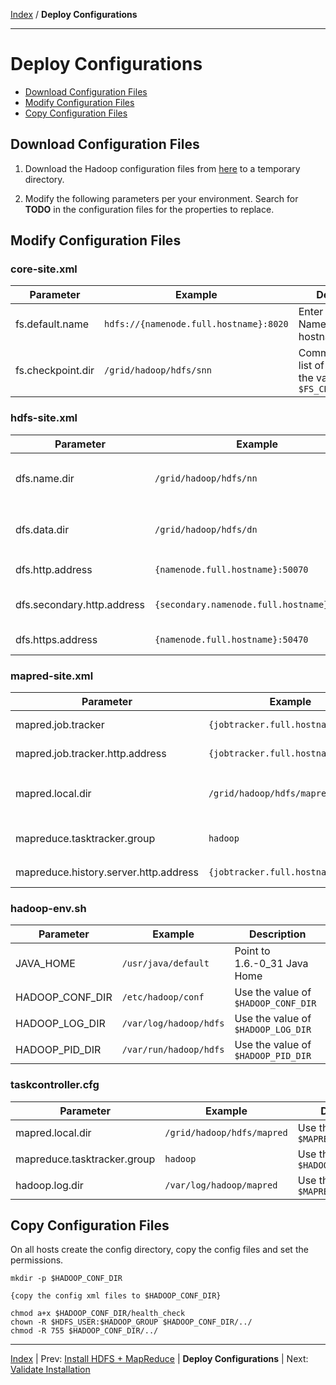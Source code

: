 [Index](./index.md) / **Deploy Configurations**

------

Deploy Configurations
==========

* [Download Configuration Files](#download-configuration-files)
* [Modify Configuration Files](#modify-configuration-files)
* [Copy Configuration Files](#copy-configuration-files)

Download Configuration Files
-----

1. Download the Hadoop configuration files from [here](./conf) to a temporary directory.

2. Modify the following parameters per your environment. Search for **TODO** in the configuration files for the properties to replace.


Modify Configuration Files
-----

### core-site.xml

| Parameter          | Example       | Description                                       |
|--------------------|---------------|-----------------------------|
| fs.default.name    | <code>hdfs://{namenode.full.hostname}:8020</code>  | Enter your NameNode hostname
| fs.checkpoint.dir  | <code>/grid/hadoop/hdfs/snn</code>  | Comma separated list of paths. Use the value of <code>$FS_CHECKPOINT_DIR</code>

### hdfs-site.xml

| Parameter                          | Example          | Description                       |
|------------------------------------|------------------|-----------------------------------|
| dfs.name.dir                       | <code>/grid/hadoop/hdfs/nn</code> | Comma separated list of paths. Use the value of <code>$DFS_NAME_DIR</code>
| dfs.data.dir                       | <code>/grid/hadoop/hdfs/dn</code> | Comma separated list of paths. Use the value of <code>$DFS_DATA_DIR</code>
| dfs.http.address	                | <code>{namenode.full.hostname}:50070</code>   | Enter your NameNode hostname
| dfs.secondary.http.address         | <code>{secondary.namenode.full.hostname}:50090</code> | Enter your SecondaryNameNode hostname
| dfs.https.address                  | <code>{namenode.full.hostname}:50470</code>   | Enter your NameNode hostname

### mapred-site.xml

| Parameter                             | Example       | Description                         |
|---------------------------------------|---------------|---------------------------------------|
| mapred.job.tracker                    | <code>{jobtracker.full.hostname}:50300</code> | Enter your JobTracker hostname
| mapred.job.tracker.http.address       | <code>{jobtracker.full.hostname}:50030</code> | Enter your JobTracker hostname
| mapred.local.dir                       | <code>/grid/hadoop/hdfs/mapred</code> | Comma separated list of paths. Use the value of <code>$MAPREDUCE_LOCAL_DIR</code>
| mapreduce.tasktracker.group            | <code>hadoop</code> | Enter your group. Use the value of <code>$HADOOP_GROUP</code>
| mapreduce.history.server.http.address | <code>{jobtracker.full.hostname}:51111</code> | Enter your JobTracker hostname

### hadoop-env.sh

| Parameter                             | Example        | Description                          |
|---------------------------------------|----------------|-------------------------------------|
| JAVA_HOME                             | <code>/usr/java/default</code> | Point to 1.6.-0_31 Java Home
| HADOOP_CONF_DIR                       | <code>/etc/hadoop/conf</code> | Use the value of <code>$HADOOP_CONF_DIR</code>
| HADOOP_LOG_DIR                        | <code>/var/log/hadoop/hdfs</code> | Use the value of <code>$HADOOP_LOG_DIR</code>
| HADOOP_PID_DIR                        | <code>/var/run/hadoop/hdfs</code> | Use the value of <code>$HADOOP_PID_DIR</code>

### taskcontroller.cfg

| Parameter                             | Example        | Description                          |
|---------------------------------------|----------------|-------------------------------------|
| mapred.local.dir                         | <code>/grid/hadoop/hdfs/mapred</code> | Use the value of <code>$MAPREDUCE_LOCAL_DIR</code>
| mapreduce.tasktracker.group              | <code>hadoop</code> | Use the value of <code>$HADOOP_GROUP</code>
| hadoop.log.dir                        | <code>/var/log/hadoop/mapred</code> | Use the value of <code>$MAPRED_LOG_DIR</code>


Copy Configuration Files
-----

On all hosts create the config directory, copy the config files and set the permissions.

    mkdir -p $HADOOP_CONF_DIR
    
    {copy the config xml files to $HADOOP_CONF_DIR}
    
    chmod a+x $HADOOP_CONF_DIR/health_check
    chown -R $HDFS_USER:$HADOOP_GROUP $HADOOP_CONF_DIR/../
    chmod -R 755 $HADOOP_CONF_DIR/../


------

[Index](./index.md)
|
Prev: [Install HDFS + MapReduce](./install-hdfs-mapreduce.md)
|
**Deploy Configurations**
|
Next: [Validate Installation](./validate-installation.md)
